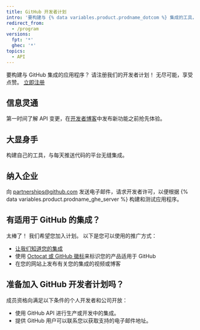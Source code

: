 ```yaml
---
title: GitHub 开发者计划
intro: '要构建与 {% data variables.product.prodname_dotcom %} 集成的工具，您可以加入 {% data variables.product.prodname_dotcom %} 开发者计划。'
redirect_from:
  - /program
versions:
  fpt: '*'
  ghec: '*'
topics:
  - API
---
```


要构建与 GitHub 集成的应用程序？ 请注册我们的开发者计划！ 无尽可能，享受点赞。 [立即注册](https://github.com/developer/register)

## 信息灵通

第一时间了解 API 变更，在[开发者博客](https://developer.github.com/changes/)中发布新功能之前抢先体验。

## 大显身手

构建自己的工具，与每天推送代码的平台无缝集成。

## 纳入企业

向 <a href="mailto:partnerships@github.com">partnerships@github.com</a> 发送电子邮件，请求开发者许可，以便根据 {% data variables.product.prodname_ghe_server %} 构建和测试应用程序。


## 有适用于 GitHub 的集成？

太棒了！ 我们希望您加入计划。 以下是您可以使用的推广方式：</p>
* [让我们知道您的集成](https://support.github.com/contact?tags=rr-general-technical&form[subject]=New+GitHub+Integration)
* 使用 [Octocat 或 GitHub 徽标](https://github.com/logos)来标识您的产品适用于 GitHub
* 在您的网站上发布有关您的集成的视频或博客

## 准备加入 GitHub 开发者计划吗？</h3>

成员资格向满足以下条件的个人开发者和公司开放：

* 使用 GitHub API 进行生产或开发中的集成。
* 提供 GitHub 用户可以联系您以获取支持的电子邮件地址。

